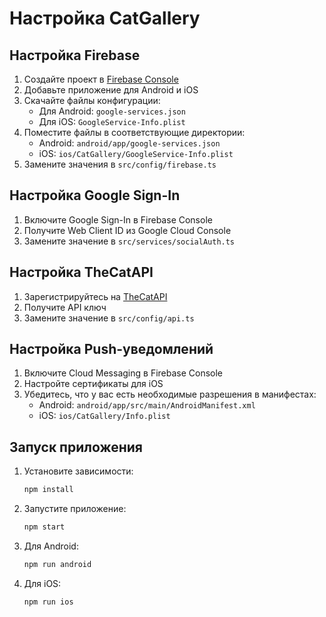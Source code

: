 # Настройка CatGallery

## Настройка Firebase

1. Создайте проект в [Firebase Console](https://console.firebase.google.com/)
2. Добавьте приложение для Android и iOS
3. Скачайте файлы конфигурации:
   - Для Android: `google-services.json`
   - Для iOS: `GoogleService-Info.plist`
4. Поместите файлы в соответствующие директории:
   - Android: `android/app/google-services.json`
   - iOS: `ios/CatGallery/GoogleService-Info.plist`
5. Замените значения в `src/config/firebase.ts`

## Настройка Google Sign-In

1. Включите Google Sign-In в Firebase Console
2. Получите Web Client ID из Google Cloud Console
3. Замените значение в `src/services/socialAuth.ts`

## Настройка TheCatAPI

1. Зарегистрируйтесь на [TheCatAPI](https://thecatapi.com/)
2. Получите API ключ
3. Замените значение в `src/config/api.ts`

## Настройка Push-уведомлений

1. Включите Cloud Messaging в Firebase Console
2. Настройте сертификаты для iOS
3. Убедитесь, что у вас есть необходимые разрешения в манифестах:
   - Android: `android/app/src/main/AndroidManifest.xml`
   - iOS: `ios/CatGallery/Info.plist`

## Запуск приложения

1. Установите зависимости:
   ```bash
   npm install
   ```

2. Запустите приложение:
   ```bash
   npm start
   ```

3. Для Android:
   ```bash
   npm run android
   ```

4. Для iOS:
   ```bash
   npm run ios
   ``` 